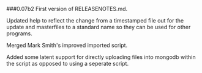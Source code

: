 ###0.07b2
First version of RELEASENOTES.md. 

Updated help to reflect the change from a timestamped file out for the update and 
masterfiles to a  standard name so they can be used for other programs. 

Merged Mark Smith's improved imported script. 

Added some latent support for directly uploading files into mongodb within the script as
opposed to using a seperate script.
